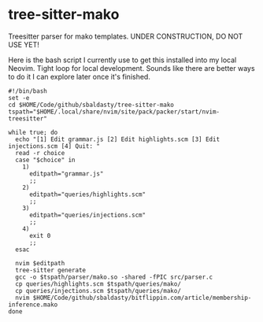 # tree-sitter-mako

Treesitter parser for mako templates. UNDER CONSTRUCTION, DO NOT USE YET!

Here is the bash script I currently use to get this installed into my local Neovim. Tight loop for local development. Sounds like there are better ways to do it I can explore later once it's finished.

```
#!/bin/bash
set -e
cd $HOME/Code/github/sbaldasty/tree-sitter-mako
tspath="$HOME/.local/share/nvim/site/pack/packer/start/nvim-treesitter"

while true; do
  echo "[1] Edit grammar.js [2] Edit highlights.scm [3] Edit injections.scm [4] Quit: "
  read -r choice
  case "$choice" in
    1)
      editpath="grammar.js"
      ;;
    2)
      editpath="queries/highlights.scm"
      ;;
    3)
      editpath="queries/injections.scm"
      ;;
    4)
      exit 0
      ;;
  esac

  nvim $editpath
  tree-sitter generate
  gcc -o $tspath/parser/mako.so -shared -fPIC src/parser.c
  cp queries/highlights.scm $tspath/queries/mako/
  cp queries/injections.scm $tspath/queries/mako/
  nvim $HOME/Code/github/sbaldasty/bitflippin.com/article/membership-inference.mako
done
```
